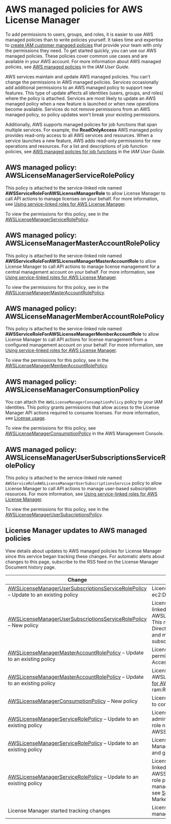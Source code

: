 # AWS managed policies for AWS License Manager<a name="security-iam-awsmanpol"></a>

To add permissions to users, groups, and roles, it is easier to use AWS managed policies than to write policies yourself\. It takes time and expertise to [create IAM customer managed policies](https://docs.aws.amazon.com/IAM/latest/UserGuide/access_policies_create-console.html) that provide your team with only the permissions they need\. To get started quickly, you can use our AWS managed policies\. These policies cover common use cases and are available in your AWS account\. For more information about AWS managed policies, see [AWS managed policies](https://docs.aws.amazon.com/IAM/latest/UserGuide/access_policies_managed-vs-inline.html#aws-managed-policies) in the *IAM User Guide*\.

AWS services maintain and update AWS managed policies\. You can't change the permissions in AWS managed policies\. Services occasionally add additional permissions to an AWS managed policy to support new features\. This type of update affects all identities \(users, groups, and roles\) where the policy is attached\. Services are most likely to update an AWS managed policy when a new feature is launched or when new operations become available\. Services do not remove permissions from an AWS managed policy, so policy updates won't break your existing permissions\.

Additionally, AWS supports managed policies for job functions that span multiple services\. For example, the **ReadOnlyAccess** AWS managed policy provides read\-only access to all AWS services and resources\. When a service launches a new feature, AWS adds read\-only permissions for new operations and resources\. For a list and descriptions of job function policies, see [AWS managed policies for job functions](https://docs.aws.amazon.com/IAM/latest/UserGuide/access_policies_job-functions.html) in the *IAM User Guide*\.

## AWS managed policy: AWSLicenseManagerServiceRolePolicy<a name="security-iam-AWSLicenseManagerServiceRolePolicy"></a>

This policy is attached to the service\-linked role named **AWSServiceRoleForAWSLicenseManagerRole** to allow License Manager to call API actions to manage licenses on your behalf\. For more information, see [Using service\-linked roles for AWS License Manager](using-service-linked-roles.md)\.

To view the permissions for this policy, see in the [AWSLicenseManagerServiceRolePolicy](https://console.aws.amazon.com/iam/home#/policies/arn:aws:iam::aws:policy/aws-service-role/AWSLicenseManagerServiceRolePolicy)\.

## AWS managed policy: AWSLicenseManagerMasterAccountRolePolicy<a name="security-iam-AWSLicenseManagerMasterAccountRolePolicy"></a>

This policy is attached to the service\-linked role named **AWSServiceRoleForAWSLicenseManagerMasterAccountRole** to allow License Manager to call API actions to manage license management for a central management account on your behalf\. For more information, see [Using service\-linked roles for AWS License Manager](using-service-linked-roles.md)\.

To view the permissions for this policy, see in the [AWSLicenseManagerMasterAccountRolePolicy](https://console.aws.amazon.com/iam/home#/policies/arn:aws:iam::aws:policy/aws-service-role/AWSLicenseManagerMasterAccountRolePolicy)\.

## AWS managed policy: AWSLicenseManagerMemberAccountRolePolicy<a name="security-iam-AWSLicenseManagerMemberAccountRolePolicy"></a>

This policy is attached to the service\-linked role named **AWSServiceRoleForAWSLicenseManagerMemberAccountRole** to allow License Manager to call API actions for license management from a configured management account on your behalf\. For more information, see [Using service\-linked roles for AWS License Manager](using-service-linked-roles.md)\.

To view the permissions for this policy, see in the [AWSLicenseManagerMemberAccountRolePolicy](https://console.aws.amazon.com/iam/home#/policies/arn:aws:iam::aws:policy/aws-service-role/AWSLicenseManagerMemberAccountRolePolicy)\.

## AWS managed policy: AWSLicenseManagerConsumptionPolicy<a name="security-iam-AWSLicenseManagerConsumptionPolicy"></a>

You can attach the `AWSLicenseManagerConsumptionPolicy` policy to your IAM identities\. This policy grants permissions that allow access to the License Manager API actions required to consume licenses\. For more information, see [License usage](seller-issued-licenses.md#license-usage)\.

To view the permissions for this policy, see [AWSLicenseManagerConsumptionPolicy](https://console.aws.amazon.com/iam/home#/policies/arn:aws:iam::aws:policy/AWSLicenseManagerConsumptionPolicy) in the AWS Management Console\.

## AWS managed policy: AWSLicenseManagerUserSubscriptionsServiceRolePolicy<a name="security-iam-AWSLicenseManagerUserSubscriptionsServiceRolePolicy"></a>

This policy is attached to the service\-linked role named `AWSServiceRoleAWSLicenseManagerUserSubscriptionsService` policy to allow License Manager to call API actions to manage user\-based subscription resources\. For more information, see [Using service\-linked roles for AWS License Manager](using-service-linked-roles.md)\.

To view the permissions for this policy, see in the [AWSLicenseManagerUserSubscriptionsPolicy](https://console.aws.amazon.com/iam/home#/policies/arn:aws:iam::aws:policy/aws-service-role/AWSLicenseManagerUserSubscriptionsPolicy)\.

## License Manager updates to AWS managed policies<a name="security-iam-awsmanpol-updates"></a>

View details about updates to AWS managed policies for License Manager since this service began tracking these changes\. For automatic alerts about changes to this page, subscribe to the RSS feed on the License Manager Document history page\.


| Change | Description | Date | 
| --- | --- | --- | 
| [AWSLicenseManagerUserSubscriptionsServiceRolePolicy](#security-iam-AWSLicenseManagerMasterAccountRolePolicy) – Update to an existing policy | License Manager added the ec2:DescribeVpcPeeringConnections permission\. | November 28, 2022 | 
| [AWSLicenseManagerUserSubscriptionsServiceRolePolicy](#security-iam-AWSLicenseManagerMasterAccountRolePolicy) – New policy | License Manager added a permission to create the service\-linked role named AWSLicenseManagerUserSubscriptionsServiceRolePolicy\. This role provides License Manager permission to list AWS Directory Service resources, utilize Systems Manager features, and manage Amazon EC2 resources created for user\-based subscriptions\. | July 18, 2022 | 
| [AWSLicenseManagerMasterAccountRolePolicy](#security-iam-AWSLicenseManagerMasterAccountRolePolicy) – Update to an existing policy | License Manager added the resource\-groups:PutGroupPolicy permission for resource groups managed by AWS Resource Access Manager\. | June 27, 2022 | 
| [AWSLicenseManagerMasterAccountRolePolicy](#security-iam-AWSLicenseManagerMasterAccountRolePolicy) – Update to an existing policy | License Manager changed the AWS managed policy AWSLicenseManagerMasterAccountRolePolicy [condition key for AWS Resource Access Manager](https://docs.aws.amazon.com/service-authorization/latest/reference/list_awsresourceaccessmanager.html) from using ram:ResourceTag to aws:ResourceTag\. | November 16, 2021 | 
| [AWSLicenseManagerConsumptionPolicy](#security-iam-AWSLicenseManagerConsumptionPolicy) – New policy | License Manager added a new policy that grants permissions to consume licenses\. | August 11, 2021 | 
| [AWSLicenseManagerServiceRolePolicy](#security-iam-AWSLicenseManagerServiceRolePolicy) – Update to an existing policy | License Manager added a permission to list delegated administrators and a permission to create the service\-linked role named AWSServiceRoleForAWSLicenseManagerMemberAccountRole\. | June 16, 2021 | 
| [AWSLicenseManagerServiceRolePolicy](#security-iam-AWSLicenseManagerServiceRolePolicy) – Update to an existing policy | License Manager added a permission to list all License Manager resources, such as license configurations, licenses, and grants\. | June 15, 2021 | 
| [AWSLicenseManagerServiceRolePolicy](#security-iam-AWSLicenseManagerServiceRolePolicy) – Update to an existing policy | License Manager added a permission to create the service\-linked role named AWSServiceRoleForMarketplaceLicenseManagement\. This role provides AWS Marketplace with permissions to create and manage licenses in License Manager\. For more information, see [Service\-linked roles for AWS Marketplace](https://docs.aws.amazon.com/marketplace/latest/buyerguide/buyer-using-service-linked-roles.html) in the AWS Marketplace Buyer Guide\. | March 9, 2021 | 
| License Manager started tracking changes | License Manager started tracking changes to its AWS managed policies\. | March 9, 2021 | 